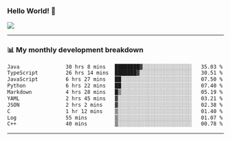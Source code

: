 ### Hello World! 👋

<a>
  <img align="center" src="https://github-readme-stats.vercel.app/api?username=megatunger&count_private=true&include_all_commits=true&bg_color=30,56CCF2,2F80ED&title_color=fff&text_color=fff" />
</a>

------
### 📊 My monthly development breakdown

<!--START_SECTION:waka-->

```txt
Java               30 hrs 8 mins   ████████▓░░░░░░░░░░░░░░░░   35.03 %
TypeScript         26 hrs 14 mins  ███████▓░░░░░░░░░░░░░░░░░   30.51 %
JavaScript         6 hrs 27 mins   ██░░░░░░░░░░░░░░░░░░░░░░░   07.50 %
Python             6 hrs 22 mins   ██░░░░░░░░░░░░░░░░░░░░░░░   07.40 %
Markdown           4 hrs 28 mins   █▒░░░░░░░░░░░░░░░░░░░░░░░   05.19 %
YAML               2 hrs 45 mins   ▓░░░░░░░░░░░░░░░░░░░░░░░░   03.21 %
JSON               2 hrs 2 mins    ▓░░░░░░░░░░░░░░░░░░░░░░░░   02.38 %
C                  1 hr 12 mins    ▒░░░░░░░░░░░░░░░░░░░░░░░░   01.40 %
Log                55 mins         ▒░░░░░░░░░░░░░░░░░░░░░░░░   01.07 %
C++                40 mins         ▒░░░░░░░░░░░░░░░░░░░░░░░░   00.78 %
```

<!--END_SECTION:waka-->

------

